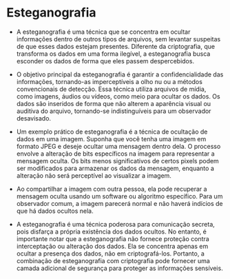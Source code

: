 # Esteganografia

* A esteganografia é uma técnica que se concentra em ocultar informações dentro de outros tipos de arquivos, sem levantar suspeitas de que esses dados estejam presentes. Diferente da criptografia, que transforma os dados em uma forma ilegível, a esteganografia busca esconder os dados de forma que eles passem despercebidos.

* O objetivo principal da esteganografia é garantir a confidencialidade das informações, tornando-as imperceptíveis a olho nu ou a métodos convencionais de detecção. Essa técnica utiliza arquivos de mídia, como imagens, áudios ou vídeos, como meio para ocultar os dados. Os dados são inseridos de forma que não alterem a aparência visual ou auditiva do arquivo, tornando-se indistinguíveis para um observador desavisado.

* Um exemplo prático de esteganografia é a técnica de ocultação de dados em uma imagem. Suponha que você tenha uma imagem em formato JPEG e deseje ocultar uma mensagem dentro dela. O processo envolve a alteração de bits específicos na imagem para representar a mensagem oculta. Os bits menos significativos de certos pixels podem ser modificados para armazenar os dados da mensagem, enquanto a alteração não será perceptível ao visualizar a imagem.

* Ao compartilhar a imagem com outra pessoa, ela pode recuperar a mensagem oculta usando um software ou algoritmo específico. Para um observador comum, a imagem parecerá normal e não haverá indícios de que há dados ocultos nela.

* A esteganografia é uma técnica poderosa para comunicação secreta, pois disfarça a própria existência dos dados ocultos. No entanto, é importante notar que a esteganografia não fornece proteção contra interceptação ou alteração dos dados. Ela se concentra apenas em ocultar a presença dos dados, não em criptografá-los. Portanto, a combinação de esteganografia com criptografia pode fornecer uma camada adicional de segurança para proteger as informações sensíveis.
